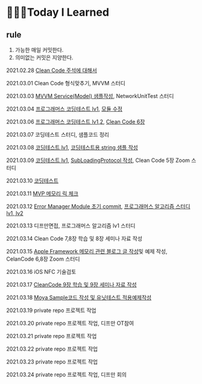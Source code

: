 # 👨🏻‍💻Today I Learned

## rule
1. 가능한 매일 커밋한다.
2. 의미없는 커밋은 지양한다.

2021.02.28 [Clean Code 주석에 대해서](https://github.com/HanweeeeLee/CleanCodeStudy/tree/main/4.%20%EC%A3%BC%EC%84%9D)

2021.03.01 Clean Code 형식맞추기, MVVM 스터디

2021.03.03 [MVVM Service(Model) 샘플작성](https://github.com/HanweeeeLee/MVVMInputOutputSample), NetworkUnitTest 스터디

2021.03.04 [프로그래머스 코딩테스트 lv1](https://programmers.co.kr/learn/courses/30/lessons/64061?language=swift), [모듈 수정](https://github.com/HanweeeeLee/HWShimmerCollectionView)

2021.03.06 [프로그래머스 코딩테스트 lv1,2](https://github.com/HanweeeeLee/coding-test/tree/master/2021/0306), [Clean Code 6장](https://github.com/HanweeeeLee/CleanCodeStudy/tree/main/6.%20%EA%B0%9D%EC%B2%B4%EC%99%80%20%EC%9E%90%EB%A3%8C%EA%B5%AC%EC%A1%B0)

2021.03.07 코딩테스트 스터디, 샘플코드 정리

2021.03.08 [코딩테스트 lv1](https://github.com/HanweeeeLee/algorithm-study/tree/master/2021/0308), [코딩테스트용 string 샘플 작성](https://github.com/HanweeeeLee/algorithm-study/tree/master/Tip/Swift/String.playground)

2021.03.09 [코딩테스트 lv1](https://github.com/HanweeeeLee/algorithm-study/tree/master/2021/0309), [SubLoadingProtocol 작성](https://github.com/HanweeeeLee/commonLib/blob/master/SubViewLoadingProtocol.swift), Clean Code 5장 Zoom 스터디

2021.03.10 [코딩테스트](https://github.com/HanweeeeLee/algorithm-study/blob/master/2021/0310/README.md)

2021.03.11 [MVP 메모리 릭 체크](https://github.com/HanweeeeLee/TestModules/tree/master/ObjcBlockMemeryTest)

2021.03.12 [Error Manager Module 초기 commit](https://github.com/HanweeeeLee/NMRError), [프로그래머스 알고리즘 스터디 lv1, lv2](https://github.com/HanweeeeLee/algorithm-study/tree/master/2021/0312)

2021.03.13 디프만면접, 프로그래머스 알고리즘 lv1 스터디

2021.03.14 Clean Code 7,8장 학습 및 8장 세미나 자료 작성

2021.03.15 [Apple Framework 메모리 관련 블로그 글 작성](https://hanweeee.tistory.com/8)및 예제 작성, CelanCode 6,8장 Zoom 스터디

2021.03.16 iOS NFC 기술검토

2021.03.17 [CleanCode 9장 학습 및 9장 세미나 자료 작성](https://github.com/HanweeeeLee/CleanCodeStudy/tree/main/9.%20%EB%8B%A8%EC%9C%84%ED%85%8C%EC%8A%A4%ED%8A%B8)

2021.03.18 [Moya Sample코드 작성 및 유닛테스트 적용예제작성](https://github.com/HanweeeeLee/TestModules/tree/master/MoyaSample)

2021.03.19 private repo 프로젝트 작업

2021.03.20 private repo 프로젝트 작업, 디프만 OT참여

2021.03.21 private repo 프로젝트 작업

2021.03.22 private repo 프로젝트 작업

2021.03.23 private repo 프로젝트 작업

2021.03.24 private repo 프로젝트 작업, 디프만 회의
